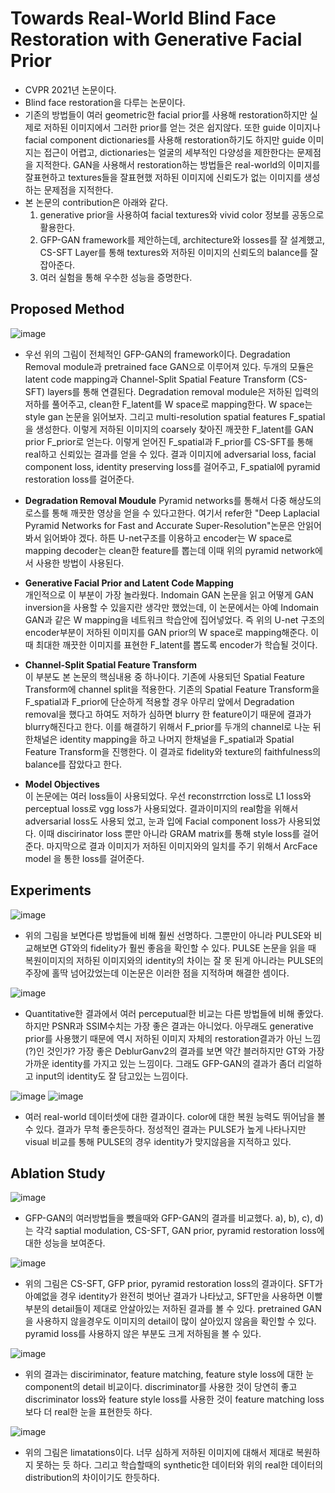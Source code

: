 Towards Real-World Blind Face Restoration with Generative Facial Prior
=========================
+ CVPR 2021년 논문이다. 
+ Blind face restoration을 다루는 논문이다.
+ 기존의 방법들이 여러 geometric한 facial prior를 사용해 restoration하지만 실제로 저하된 이미지에서 그러한 prior를 얻는 것은 쉽지않다. 또한 guide 이미지나 facial component dictionaries를 사용해 restoration하기도 하지만 guide 이미지는 접근이 어렵고, dictionaries는 얼굴의 세부적인 다양성을 제한한다는 문제점을 지적한다. GAN을 사용해서 restoration하는 방법들은 real-world의 이미지를 잘표현하고 textures들을 잘표현했 저하된 이미지에 신뢰도가 없는 이미지를 생성하는 문제점을 지적한다.
+ 본 논문의 contribution은 아래와 같다.
  1. generative prior을 사용하여 facial textures와 vivid color 정보를 공동으로 활용한다.
  2. GFP-GAN framework를 제안하는데, architecture와 losses를 잘 설계했고, CS-SFT Layer를 통해 textures와 저하된 이미지의 신뢰도의 balance를 잘 잡아준다.
  3. 여러 실험을 통해 우수한 성능을 증명한다.


Proposed Method
--------------------
![image](https://user-images.githubusercontent.com/40060713/125026006-b4672a00-e0be-11eb-91bf-63e50573a0b5.png)

  + 우선 위의 그림이 전체적인 GFP-GAN의 framework이다. Degradation Removal module과 pretrained face GAN으로 이루어져 있다. 두개의 모듈은 latent code mapping과 Channel-Split Spatial Feature Transform  (CS-SFT) layers를 통해 연결된다. Degradation removal module은 저하된 입력의 저하를 풀어주고, clean한 F_latent를 W space로 mapping한다. W space는 style gan 논문을 읽어보자. 그리고 multi-resolution spatial features F_spatial을 생성한다. 이렇게 저하된 이미지의 coarsely 찾아진 깨끗한 F_latent를 GAN prior F_prior로 얻는다. 이렇게 얻어진 F_spatial과 F_prior를 CS-SFT를 통해 real하고 신뢰있는 결과를 얻을 수 있다. 결과 이미지에 adversarial loss, facial component loss, identity preserving loss를 걸어주고, F_spatial에 pyramid restoration loss를 걸어준다.

  - **Degradation Removal Moudule**
    Pyramid networks를 통해서 다중 해상도의 로스를 통해 깨끗한 영상을 얻을 수 있다고한다. 여기서 refer한 "Deep Laplacial Pyramid Networks for Fast and Accurate Super-Resolution"논문은 안읽어 봐서 읽어봐야 겠다. 하튼 U-net구조를 이용하고 encoder는 W space로 mapping decoder는 clean한 feature를 뽑는데 이때 위의 pyramid network에서 사용한 방법이 사용된다.
 
  - **Generative Facial Prior and Latent Code Mapping**   
   개인적으로 이 부분이 가장 놀라웠다. Indomain GAN 논문을 읽고 어떻게 GAN inversion을 사용할 수 있을지란 생각만 했었는데, 이 논문에서는 아예 Indomain GAN과 같은 W mapping을 네트워크 학습안에 집어넣었다. 즉 위의 U-net 구조의 encoder부분이 저하된 이미지를 GAN prior의 W space로 mapping해준다. 이때 최대한 깨끗한 이미지를 표현한 F_latent를 뽑도록 encoder가 학습될 것이다.

  - **Channel-Split Spatial Feature Transform**   
    이 부분도 본 논문의 핵심내용 중 하나이다. 기존에 사용되던 Spatial Feature Transform에 channel split을 적용한다. 기존의 Spatial Feature Transform을 F_spatial과 F_prior에 단순하게 적용할 경우 아무리 앞에서 Degradation removal을 했다고 하여도 저하가 심하면 blurry 한 feature이기 때문에 결과가 blurry해진다고 한다. 이를 해결하기 위해서 F_prior를 두개의 channel로 나눈 뒤 한채널은 identity mapping을 하고 나머지 한채널을 F_spatial과 Spatial Feature Transform을 진행한다. 이 결과로 fidelity와 texture의 faithfulness의 balance를 잡았다고 한다.
  
  - **Model Objectives**   
    이 논문에는 여러 loss들이 사용되었다. 우선 reconstrrction loss로 L1 loss와 perceptual loss로 vgg loss가 사용되었다. 결과이미지의 real함을 위해서 adversarial loss도 사용되 었고, 눈과 입에 Facial component loss가 사용되었다. 이때 discirinator loss 뿐만 아니라 GRAM matrix를 통해 style loss를 걸어준다. 마지막으로 결과 이미지가 저하된 이미지와의 일치를 주기 위해서 ArcFace model 을 통한 loss를 걸어준다. 

Experiments
-------------
![image](https://user-images.githubusercontent.com/40060713/125029952-5ee24b80-e0c5-11eb-8477-5868a9bd2e06.png)
+ 위의 그림을 보면다른 방법들에 비해 훨씬 선명하다. 그뿐만이 아니라 PULSE와 비교해보면 GT와의 fidelity가 훨씬 좋음을 확인할 수 있다. PULSE 논문을 읽을 때 복원이미지의 저하된 이미지와의 identity의 차이는 잘 못 된게 아니라는 PULSE의 주장에 홀딱 넘어갔었는데 이논문은 이러한 점을 지적하며 해결한 셈이다.

![image](https://user-images.githubusercontent.com/40060713/125030289-db752a00-e0c5-11eb-8510-d722d4945f06.png)

+ Quantitative한 결과에서 여러 perceputual한 비교는 다른 방법들에 비해 좋았다. 하지만 PSNR과 SSIM수치는 가장 좋은 결과는 아니었다. 아무래도 generative prior를 사용했기 때문에 역시 저하된 이미지 자체의 restoration결과가 아닌 느낌(?)인 것인가? 가장 좋은 DeblurGanv2의 결과를 보면 약간 블러하지만 GT와 가장 가까운 identity를 가지고 있는 느낌이다. 그래도 GFP-GAN의 결과가 좀더 리얼하고 input의 identity도 잘 담고있는 느낌이다. 

![image](https://user-images.githubusercontent.com/40060713/125030864-bb923600-e0c6-11eb-9e11-d42d659fe6ac.png)
![image](https://user-images.githubusercontent.com/40060713/125031135-280d3500-e0c7-11eb-9915-36224a880ae0.png)

+ 여러 real-world 데이터셋에 대한 결과이다. color에 대한 복원 능력도 뛰어남을 볼 수 있다. 결과가 무척 좋은듯하다. 정성적인 결과는 PULSE가 높게 나타나지만 visual 비교를 통해 PULSE의 경우 identity가 맞지않음을 지적하고 있다.
 
Ablation Study
--------------
![image](https://user-images.githubusercontent.com/40060713/125031959-3ad43980-e0c8-11eb-9aa2-1de689e6ab17.png)

+ GFP-GAN의 여러방법들을 뺐을때와 GFP-GAN의 결과를 비교했다. a), b), c), d)는 각각 saptial modulation, CS-SFT, GAN prior, pyramid restoration loss에 대한 성능을 보여준다.

![image](https://user-images.githubusercontent.com/40060713/125032158-838bf280-e0c8-11eb-87a0-2ba69fc32c8a.png)
+ 위의 그림은 CS-SFT, GFP prior, pyramid restoration loss의 결과이다. SFT가 아예없을 경우 identity가 완전히 벗어난 결과가 나타났고, SFT만을 사용하면 이빨 부분의 detail들이 제대로 안살아있는 저하된 결과를 볼 수 있다. pretrained GAN을 사용하지 않을경우도 이미지의 detail이 많이 살아있지 않음을 확인할 수 있다. pyramid loss를 사용하지 않은 부분도 크게 저하됨을 볼 수 있다. 

![image](https://user-images.githubusercontent.com/40060713/125032432-eaa9a700-e0c8-11eb-8b29-1be44fafe7ed.png)

+ 위의 결과는 disciriminator, feature matching, feature style loss에 대한 눈 component의 detail 비교이다. discriminator를 사용한 것이 당연히 좋고 discriminator loss와 feature style loss를 사용한 것이 feature matching loss보다 더 real한 눈을 표현한듯 하다.

![image](https://user-images.githubusercontent.com/40060713/125032584-25abda80-e0c9-11eb-980a-06e39324856b.png)

+ 위의 그림은 limatations이다. 너무 심하게 저하된 이미지에 대해서 제대로 복원하지 못하는 듯 하다. 그리고 학습할때의 synthetic한 데이터와 위의 real한 데이터의 distribution의 차이이기도 한듯하다.
